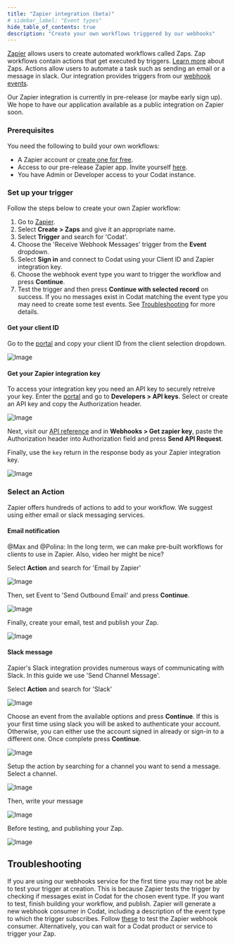 ```yaml
---
title: "Zapier integration (beta)"
# sidebar_label: "Event types"
hide_table_of_contents: true
description: "Create your own workflows triggered by our webhooks"
---
```


[Zapier](https://zapier.com/) allows users to create automated workflows called Zaps.
Zap workflows contain actions that get executed by triggers. [Learn more](https://zapier.com/apps/email/integrations/triggerapp?utm_source=codat-docs) about Zaps. 
Actions allow users to automate a task such as sending an email or a message in slack.
Our integration provides triggers from our [webhook events](/using-the-api/webhooks/event-types).

Our Zapier integration is currently in pre-release (or maybe early sign up). We hope to have our application available as a public integration on Zapier soon.

### Prerequisites

You need the following to build your own workflows:

- A Zapier account or [create one for free](https://zapier.com/sign-up).
- Access to our pre-release Zapier app. Invite yourself [here](https://zapier.com/developer/public-invite/202044/c35843349a2aa85193b9f9ec6a9556e7/?utm_source=codat-docs).
- You have Admin or Developer access to your Codat instance.

### Set up your trigger

Follow the steps below to create your own Zapier workflow:

1. Go to [Zapier](https://zapier.com/app/zaps).
2. Select **Create > Zaps** and give it an appropriate name.
3. Select **Trigger** and search for 'Codat'.
4. Choose the 'Receive Webhook Messages' trigger from the **Event** dropdown. 
5. Select **Sign in** and connect to Codat using your Client ID and Zapier integration key.
4. Choose the webhook event type you want to trigger the workflow and press **Continue**.
5. Test the trigger and then press **Continue with selected record** on success. If you no messages exist in Codat matching the event type you may need to create some test events. See [Troubleshooting](#troubleshooting) for more details.

#### Get your client ID

Go to the [portal](https://app.codat.io/) and copy your client ID from the client selection dropdown.

![Image](/img/use-the-api/webhooks-zapier-integration-client-selector.png)

#### Get your Zapier integration key

To access your integration key you need an API key to securely retreive your key. Enter the [portal](https://app.codat.io/developers/api-keys) and go to **Developers > API keys**. Select or create an API key and copy the Authorization header.

![Image](/img/use-the-api/webhooks-zapier-integration-api-key.png)

Next, visit our [API reference](https://docs.codat.io/platform-api#/operations/get-zapier-key) and in **Webhooks > Get zapier key**, paste the Authorization header into Authorization field and press **Send API Request**.

Finally, use the `key` return in the response body as your Zapier integration key.

![Image](/img/use-the-api/webhooks-zapier-integration-get-key.png)

### Select an Action

Zapier offers hundreds of actions to add to your workflow.
We suggest using either email or slack messaging services. 

#### Email notification

@Max and @Polina: In the long term, we can make pre-built workflows for clients to use in Zapier. Also, video her might be nice?

Select **Action** and search for 'Email by Zapier'

![Image](/img/use-the-api/webhooks-zapier-integration-email-by-zapier.png)

Then, set Event to 'Send Outbound Email' and press **Continue**.

![Image](/img/use-the-api/webhooks-zapier-integration-send-outbound-email.png)

Finally, create your email, test and publish your Zap.

![Image](/img/use-the-api/webhooks-zapier-integration-construct-email.png)

#### Slack message

Zapier's Slack integration provides numerous ways of communicating with Slack. In this guide we use 'Send Channel Message'.

Select **Action** and search for 'Slack'

![Image](/img/use-the-api/webhooks-zapier-integration-slack.png)

Choose an event from the available options and press **Continue**. If this is your first time using slack you will be asked to authenticate your account. Otherwise, you can either use the account signed in already or sign-in to a different one. Once complete press **Continue**.

![Image](/img/use-the-api/webhooks-zapier-integration-slack-select-event.png)

Setup the action by searching for a channel you want to send a message. Select a channel.

![Image](/img/use-the-api/webhooks-zapier-integration-slack-select-channel.png)

Then, write your message

![Image](/img/use-the-api/webhooks-zapier-integration-slack-construct-message.png)

Before testing, and publishing your Zap. 

![Image](/img/use-the-api/webhooks-zapier-integration-slack-published-message.png)

## Troubleshooting

If you are using our webhooks service for the first time you may not be able to test your trigger at creation. This is because Zapier tests the trigger by checking if messages exist in Codat for the chosen event type. If you want to test, finish building your workflow, and publish. Zapier will generate a new webhook consumer in Codat, including a description of the event type to which the trigger subscribes. Follow [these](/using-the-api/webhooks/create-consumer#test-a-webhook-consumer) to test the Zapier webhook consumer. Alternatively, you can wait for a Codat product or service to trigger your Zap.